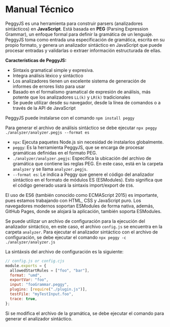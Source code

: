 # Manual Técnico

PeggyJS es una herramienta para construir parsers (analizadores sintácticos) en **JavaScript**. Está basada en **PEG** (Parsing Expression Grammar), un enfoque formal para definir la gramática de un lenguaje. PeggyJS toma como entrada una especificación de gramática, escrita en su propio formato, y genera un analizador sintáctico en JavaScript que puede procesar entradas y validarlas o extraer información estructurada de ellas.

**Características de PeggyJS:**
- Sintaxis gramatical simple y expresiva.
- Integra análisis léxico y sintáctico
- Los analizadores tienen un excelente sistema de generación de informes de errores listo para usar
- Basado en el formalismo gramatical de expresión de análisis, más potente que los analizadores `LL(k)` y `LR(k)` tradicionales
- Se puede utilizar desde su navegador, desde la línea de comandos o a través de la API de JavaScript

PeggyJS puede instalarse con el comando `npm install peggy`

Para generar el archivo de análisis sintáctico se debe ejecutar `npx peggy ./analyzer/analyzer.pegjs --format es`

- `npx`: Ejecuta paquetes Node.js sin necesidad de instalarlos globalmente.
- `peggy`: Es la herramienta PeggyJS, que se encarga de procesar gramáticas definidas en el formato PEG.
- `./analyzer/analyzer.pegjs`: Especifica la ubicación del archivo de gramática que contiene las reglas PEG. En este caso, está en la carpeta `analyzer` y se llama `analyzer.pegjs`.
- `--format es`: Le indica a Peggy que genere el código del analizador sintáctico en el formato de módulos ES (ESModules). Esto significa que el código generado usará la sintaxis import/export de `ES6`.

El uso de ES6 (también conocido como ECMAScript 2015) es importante, pues estamos trabajando con HTML, CSS y JavaScript puro. Los navegadores modernos soportan ESModules de forma nativa, además, GitHub Pages, donde se alojará la aplicación, también soporta ESModules.

Se puede utilizar un archivo de configuración para la ejecución del analizador sintáctico, en este caso, el archivo `config.js` se encuentra en la carpeta `analyzer`. Para ejecutar el analizador sintáctico con el archivo de configuración, se debe ejecutar el comando `npx peggy -c ./analyzer/analyzer.js`

La sintáxsis del archivo de configuración es la siguiente:
```javascript
// config.js or config.cjs
module.exports = {
  allowedStartRules = ["foo", "bar"],
  format: "umd",
  exportVar: "foo",
  input: "fooGrammar.peggy",
  plugins: [require("./plugin.js")],
  testFile: "myTestInput.foo",
  trace: true,
};
```

Si se modifica el archivo de la gramática, se debe ejecutar el comando para generar el analizador sintáctico.